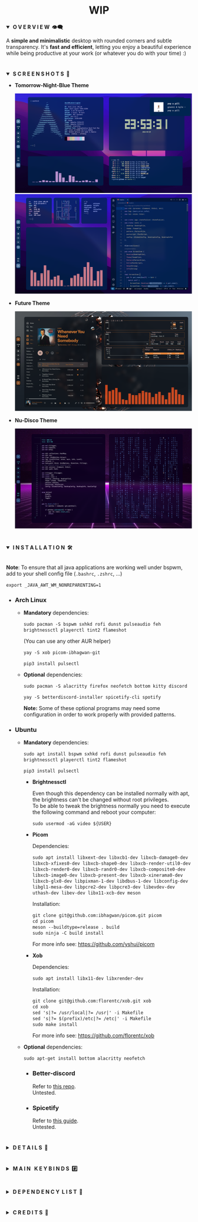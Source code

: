 <div align="center"> <h1><strong>WIP</strong></h1> </div>

<details open>
<summary><strong>&nbsp;O V E R V I E W &nbsp;👁️‍🗨️</strong></summary>

A **simple and minimalistic** desktop with rounded corners and subtle transparency. It's **fast and efficient**, letting you
enjoy a beautiful experience while being productive at your work (or whatever you do with your time) :)
</details>

# 

<details open>
<summary><strong>&nbsp;S C R E E N S H O T S &nbsp;📸</strong></summary>

* **Tomorrow-Night-Blue Theme**

	![Tomorrow-Night-Blue](screenshots/tomorrow1.png)
	![](screenshots/tomorrow2.png)

* **Future Theme**

	![Future](screenshots/future.png)

* **Nu-Disco Theme**

	![Nu-Disco](screenshots/nu-disco.png)
</details>

#

<details open>
<summary><strong>&nbsp;I N S T A L L A T I O N &nbsp;🛠</strong></summary>
<br>

**Note**: To ensure that all java applications are working well under bspwm,
add to your shell config file (`.bashrc`, `.zshrc`, ...)
```console
export _JAVA_AWT_WM_NONREPARENTING=1
``` 

*	### Arch Linux

	* **Mandatory** dependencies:
		```console
		sudo pacman -S bspwm sxhkd rofi dunst pulseaudio feh brightnessctl playerctl tint2 flameshot
		```
		(You can use any other AUR helper)
		```console
		yay -S xob picom-ibhagwan-git
		```
		```console
		pip3 install pulsectl
		```

	* **Optional** dependencies:
		```console
		sudo pacman -S alacritty firefox neofetch bottom kitty discord
		```
		```console
		yay -S betterdiscord-installer spicetify-cli spotify
		```

		**Note:** Some of these optional programs may need some configuration in order to work properly with provided patterns.

*	### Ubuntu

	* **Mandatory** dependencies:
		```console
		sudo apt install bspwm sxhkd rofi dunst pulseaudio feh brightnessctl playerctl tint2 flameshot
		```
		```console
		pip3 install pulsectl
		```
		* **Brightnessctl**

			Even though this dependency can be installed normally with apt, the brightness can't be changed without root privileges.  
			To be able to tweak the brightness normally you need to execute the following command and reboot your computer:
			```console
			sudo usermod -aG video ${USER}
			```

		* **Picom**

			Dependencies:
			```console
			sudo apt install libxext-dev libxcb1-dev libxcb-damage0-dev libxcb-xfixes0-dev libxcb-shape0-dev libxcb-render-util0-dev libxcb-render0-dev libxcb-randr0-dev libxcb-composite0-dev libxcb-image0-dev libxcb-present-dev libxcb-xinerama0-dev libxcb-glx0-dev libpixman-1-dev libdbus-1-dev libconfig-dev libgl1-mesa-dev libpcre2-dev libpcre3-dev libevdev-dev uthash-dev libev-dev libx11-xcb-dev meson
			```

			Installation:
			```console
			git clone git@github.com:ibhagwan/picom.git picom
			cd picom
			meson --buildtype=release . build
			sudo ninja -C build install
			``` 

			For more info see: https://github.com/yshui/picom

		* **Xob**

			Dependencies:
			```console
			sudo apt install libx11-dev libxrender-dev
			```

			Installation:
			```console
			git clone git@github.com:florentc/xob.git xob
			cd xob
			sed 's|?= /usr/local|?= /usr|' -i Makefile
			sed 's|?= $(prefix)/etc|?= /etc|' -i Makefile
			sudo make install
			```

			For more info see: https://github.com/florentc/xob

	* **Optional** dependencies:
		```console
		sudo apt-get install bottom alacritty neofetch
		```

		* ### Better-discord
			Refer to [this repo](https://gist.github.com/ObserverOfTime/d7e60eb9aa7fe837545c8cb77cf31172#install-betterdiscordctl).  
			Untested.

		* ### Spicetify
			Refer to [this guide](https://spicetify.app/docs/getting-started/simple-installation).  
			Untested.
</details>

#

<details>
<summary><strong>&nbsp;D E T A I L S &nbsp;📝</strong></summary>

| Attribute                | Using                  |
| -------------------------| -----------------------|
| WM                       | bspwm                  |
| Terminal                 | alacritty              |
| Shell                    | zsh                    |
| Editor                   | vscode                 |
| Compositor               | picom                  |
| Notifications            | dunst                  |
| Launcher                 | rofi                   |
| Bar                      | tint2                  |
| Volume/Brightness        | xob                    |
| Font                     | Caskaydia Cove         |
| Default theme            | Tomorrow-Night-Blue    |
</details>

#

<details>
<summary><strong>&nbsp;M A I N &nbsp; K E Y B I N D S &nbsp;#️⃣</strong></summary>

| Keybind                                 | Action                                                    |
|-----------------------------------------|-----------------------------------------------------------|
| <kbd>super + enter</kbd>                | Spawn terminal                                            |
| <kbd>super + ctrl + f</kbd>             | Spawn web browser                                         |
| <kbd>super + d</kbd>                    | Launch applications launcher                              |
| <kbd>super + w</kbd>                    | Close window                                              |
| <kbd>super + {0-9}</kbd>                | Change workspace                                          |
| <kbd>super + ]</kbd>                    | Change to next workspace                                  |
| <kbd>super + [</kbd>                    | Change to previous workspace                              |
| <kbd>super + shift + {0-9}</kbd>        | Move focused window to workspace                          |
| <kbd>super + s</kbd>                    | Set floating layout                                       |
| <kbd>super + t</kbd>                    | Set tiling layout                                         |
| <kbd>alt + esc</kbd>                    | Launch powermenu                                          |
</details>

#

<details>
<summary><strong>&nbsp;D E P E N D E N C Y  &nbsp;L I S T &nbsp;🔗</strong></summary>

* [pulsectl (pip)](https://pypi.org/project/pulsectl/)
* [bspwm](https://github.com/baskerville/bspwm)
* [sxhkd](https://github.com/baskerville/sxhkd)
* [picom (ibhagwan fork)](https://github.com/ibhagwan/picom)
* [rofi](https://github.com/davatorium/rofi)
* [dunst](https://github.com/dunst-project/dunst)
* [pulseaudio](https://wiki.archlinux.org/title/PulseAudio)
* [feh](https://github.com/derf/feh)
* [brightnessctl](https://github.com/Hummer12007/brightnessctl)
* [playerctl](https://github.com/altdesktop/playerctl)
* [xob](https://github.com/florentc/xob)
* [tint2](https://gitlab.com/o9000/tint2)
* [flameshot](https://github.com/flameshot-org/flameshot)
* [firefox (Optional)](https://www.mozilla.org/en-US/firefox/new/)
* [alacritty (Optional)](https://github.com/alacritty/alacritty)
* [better-discord (Optional)](https://betterdiscord.app/)
* [spicetify (Optional)](https://spicetify.app/)
* [neofetch (Optional)](https://github.com/dylanaraps/neofetch)
* [bottom (Optional)](https://github.com/ClementTsang/bottom)
</details>

#

<details>
<summary><strong>&nbsp;C R E D I T S &nbsp;👥</strong></summary>

* Desktop ported by [@daavidrgz](https://github.com/daavidrgz) and [@LucaDangeloS](https://github.com/LucaDangeloS)
* Original author [@joni22u](https://github.com/joni22u/)
</details>
